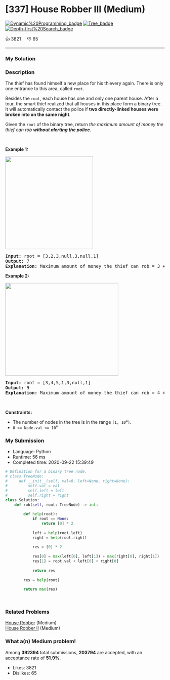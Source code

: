 # [337] House Robber III (Medium)

[![Dynamic%20Programming_badge](https://img.shields.io/badge/topic-Dynamic%20Programming-green.svg)](https://leetcode.com/problems/house-robber-iii/)  [![Tree_badge](https://img.shields.io/badge/topic-Tree-green.svg)](https://leetcode.com/problems/house-robber-iii/)  [![Depth-first%20Search_badge](https://img.shields.io/badge/topic-Depth-first%20Search-green.svg)](https://leetcode.com/problems/house-robber-iii/) 

:+1: 3821 &nbsp; &nbsp; :thumbsdown: 65

---

### My Solution


### Description
<p>The thief has found himself a new place for his thievery again. There is only one entrance to this area, called <code>root</code>.</p>

<p>Besides the <code>root</code>, each house has one and only one parent house. After a tour, the smart thief realized that all houses in this place form a binary tree. It will automatically contact the police if <strong>two directly-linked houses were broken into on the same night</strong>.</p>

<p>Given the <code>root</code> of the binary tree, return <em>the maximum amount of money the thief can rob <strong>without alerting the police</strong></em>.</p>

<p>&nbsp;</p>
<p><strong>Example 1:</strong></p>
<img alt="" src="https://assets.leetcode.com/uploads/2021/03/10/rob1-tree.jpg" style="width: 277px; height: 293px;" />
<pre>
<strong>Input:</strong> root = [3,2,3,null,3,null,1]
<strong>Output:</strong> 7
<strong>Explanation:</strong> Maximum amount of money the thief can rob = 3 + 3 + 1 = 7.
</pre>

<p><strong>Example 2:</strong></p>
<img alt="" src="https://assets.leetcode.com/uploads/2021/03/10/rob2-tree.jpg" style="width: 357px; height: 293px;" />
<pre>
<strong>Input:</strong> root = [3,4,5,1,3,null,1]
<strong>Output:</strong> 9
<strong>Explanation:</strong> Maximum amount of money the thief can rob = 4 + 5 = 9.
</pre>

<p>&nbsp;</p>
<p><strong>Constraints:</strong></p>

<ul>
	<li>The number of nodes in the tree is in the range <code>[1, 10<sup>4</sup>]</code>.</li>
	<li><code>0 &lt;= Node.val &lt;= 10<sup>4</sup></code></li>
</ul>



### My Submission

- Language: Python
- Runtime: 56 ms
- Completed time: 2020-09-22 15:39:49

```Python
# Definition for a binary tree node.
# class TreeNode:
#     def __init__(self, val=0, left=None, right=None):
#         self.val = val
#         self.left = left
#         self.right = right
class Solution:
    def rob(self, root: TreeNode) -> int:
        
        def help(root):
            if root == None:
                return [0] * 2
            
            left = help(root.left)
            right = help(root.right)
            
            res = [0] * 2
            
            res[0] = max(left[0], left[1]) + max(right[0], right[1])
            res[1] = root.val + left[0] + right[0]
            
            return res
        
        res = help(root)
        
        return max(res)
        
        
```


### Related Problems
[House Robber](https://leetcode.com/problems/house-robber/) (Medium) <br>
[House Robber II](https://leetcode.com/problems/house-robber-ii/) (Medium) <br>



### What a(n) Medium problem!
Among **392394** total submissions, **203794** are accepted, with an acceptance rate of **51.9%**. <br>

- Likes: 3821
- Dislikes: 65

